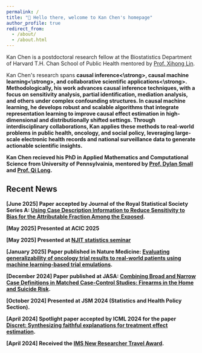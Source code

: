 ```yaml
---
permalink: /
title: "👋 Hello there, welcome to Kan Chen's homepage"
author_profile: true
redirect_from: 
  - /about/
  - /about.html
---
```


Kan Chen is a postdoctoral research fellow at the Biostatistics Department of Harvard T.H. Chan School of Public Health mentored by [Prof. Xihong Lin](https://hsph.harvard.edu/research/lin-lab/). 

Kan Chen's research spans <strong>causal inference<\strong>, <strong>causal machine learning<\strong>, and <strong>collaborative scientific applications<\strong>. Methodologically, his work advances causal inference techniques, with a focus on sensitivity analysis, partial identification, mediation analysis, and others under complex confounding structures. In causal machine learning, he develops robust and scalable algorithms that integrate representation learning to improve causal effect estimation in high-dimensional and distributionally shifted settings. Through interdisciplinary collaborations, Kan applies these methods to real-world problems in public health, oncology, and social policy, leveraging large-scale electronic health records and national surveillance data to generate actionable scientific insights.

Kan Chen recieved his PhD in Applied Mathematics and Computational Science from University of Pennsylvainia, mentored by [Prof. Dylan Small](https://statistics.wharton.upenn.edu/profile/dsmall/) and [Prof. Qi Long](https://www.med.upenn.edu/apps/faculty/index.php/g275/p8939931).  



Recent News
------
[June 2025] Paper accepted by Journal of the Royal Statistical Society Series A: [Using Case Description Information to Reduce Sensitivity to Bias for the Attributable Fraction Among the Exposed](https://arxiv.org/abs/2209.00781).

[May 2025] Presented at ACIC 2025

[May 2025] Presented at [NJIT statistics seminar](https://math.njit.edu/statistics-seminar-spring-2025)

[January 2025] Paper published in Nature Medicine: [Evaluating generalizability of oncology trial results to real-world patients using machine learning-based trial emulations](https://www.nature.com/articles/s41591-024-03352-5).

[December 2024] Paper published at JASA: [Combining Broad and Narrow Case Definitions in Matched Case-Control Studies: Firearms in the Home and Suicide Risk](https://www.tandfonline.com/doi/abs/10.1080/01621459.2024.2441519).

[October 2024] Presented at JSM 2024 (Statistics and Health Policy Section).

[April 2024] Spotlight paper accepted by ICML 2024 for the paper [Discret: Synthesizing faithful explanations for treatment effect estimation](https://arxiv.org/abs/2406.00611).

[April 2024] Received the [IMS New Researcher Travel Award](https://hsph.harvard.edu/biostatistics/news/kan-chen-receives-institute-of-mathematical-statistics-new-researcher-travel-award-to-attend-jsm/).














